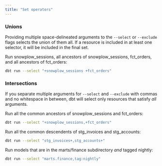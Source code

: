 ```yaml
---
title: "Set operators"
---
```


### Unions
Providing multiple space-delineated arguments to the `--select` or `--exclude` flags selects
the union of them all. If a resource is included in at least one selector, it will be
included in the final set.

Run snowplow_sessions, all ancestors of snowplow_sessions, fct_orders, and all ancestors of fct_orders:


  ```bash
dbt run --select "+snowplow_sessions +fct_orders"
  ```

### Intersections

If you separate multiple arguments for `--select` and `--exclude` with commas and no whitespace in between, dbt will select only resources that satisfy _all_ arguments.

Run all the common ancestors of snowplow_sessions and fct_orders:


  ```bash
dbt run --select "+snowplow_sessions,+fct_orders"
```


Run all the common descendents of stg_invoices and stg_accounts:


  ```bash
dbt run --select "stg_invoices+,stg_accounts+"
  ```


Run models that are in the marts/finance subdirectory *and* tagged nightly:


  ```bash
dbt run --select "marts.finance,tag:nightly"
```
